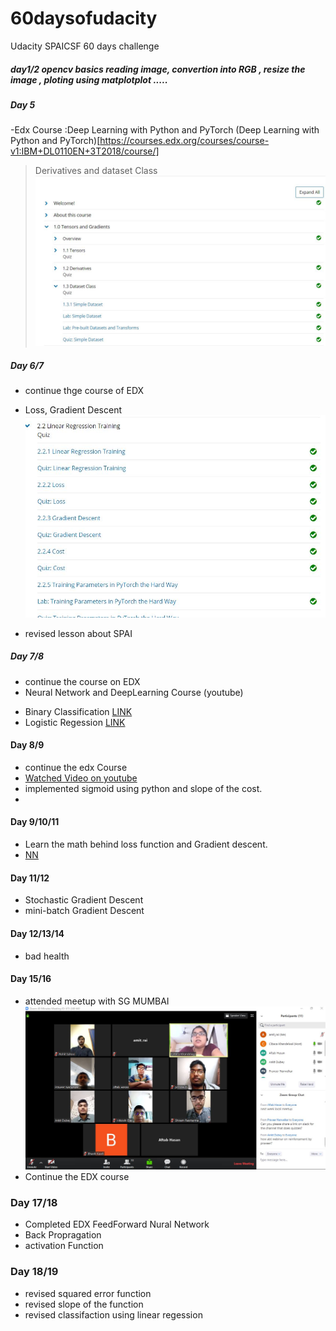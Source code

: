 # 60daysofudacity
Udacity SPAICSF  60 days challenge 


##### day1/2 opencv basics reading image, convertion into RGB , resize the image , ploting using matplotplot .....

##### Day 5 
-Edx Course :Deep Learning with Python and PyTorch 
(Deep Learning with Python and PyTorch)[https://courses.edx.org/courses/course-v1:IBM+DL0110EN+3T2018/course/]
>Derivatives and dataset Class 
![GitHub Logo](/images/Day5.JPG)

##### Day 6/7 
- continue thge course of EDX 
* Loss, Gradient Descent
![Loss, Gradient Descent](/images/day6.JPG)
- revised lesson about SPAI
##### Day 7/8
-  continue the course on EDX 
- Neural Network and DeepLearning Course (youtube)
* Binary Classification [LINK](https://www.youtube.com/watch?v=eqEc66RFY0I&list=PLkDaE6sCZn6Ec-XTbcX1uRg2_u4xOEky0&index=7)
 * Logistic Regession [LINK](https://www.youtube.com/watch?v=eqEc66RFY0I&list=PLkDaE6sCZn6Ec-XTbcX1uRg2_u4xOEky0&index=8)
 
#### Day 8/9
- continue the edx Course 
- [Watched Video on youtube](https://www.youtube.com/watch?v=ZzWaow1Rvho&list=PLxt59R_fWVzT9bDxA76AHm3ig0Gg9S3So)
- implemented sigmoid using python and slope of the cost.
- 

#### Day 9/10/11 
- Learn the math behind loss function and Gradient descent.
- [NN](https://www.youtube.com/watch?v=uHpKdZLutu0&t=11s)

#### Day 11/12
- Stochastic Gradient Descent
- mini-batch Gradient Descent

#### Day 12/13/14 
- bad health

#### Day 15/16
- attended meetup with SG MUMBAI 
![Sg_mumbai](/images/Sg_mumbai.JPG)
- Continue the EDX course

### Day 17/18
- Completed EDX FeedForward Nural Network
- Back Propragation 
- activation Function

### Day 18/19
- revised squared error function
- revised slope of the function 
- revised classifaction using linear regession 
